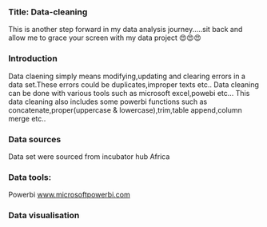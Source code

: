 ### Title: Data-cleaning
This is another step forward in my data analysis journey.....sit back and allow me to grace your screen with my data project 😍😍😍 

### Introduction 
Data claening simply means modifying,updating and clearing errors in a data set.These errors could be duplicates,improper texts etc..
Data cleaning can be done with various tools such as microsoft excel,powebi etc...
This data cleaning also includes some powerbi functions such as concatenate,proper(uppercase & lowercase),trim,table append,column merge etc..

### Data sources
Data set were sourced from incubator hub Africa

### Data tools:
Powerbi www.microsoftpowerbi.com

### Data visualisation




